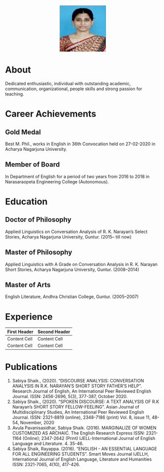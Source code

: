<p align="center">
  <img width="150" height="150" src="https://github.com/sabiyashaik/Profile/blob/main/picture.jpg">
</p>

# About 
Dedicated enthusiastic, individual with outstanding academic, communication, organizational, people skills and strong passion for teaching.

# Career Achievements
## Gold Medal 
Best M. Phil., works in English in 36th Convocation held on 27-02-2020 in Acharya Nagarjuna University.
## Member of Board 
In Department of English for a period of two years from 2016 to 2018 in Narasaraopeta Engineering College (Autonomous).

# Education
## Doctor of Philosophy
Applied Linguistics on Conversation Analysis of R. K. Narayan’s Select Stories, Acharya Nagarjuna University, Guntur. (2015– till now)

## Master of Philosophy
Applied Linguistics with A Grade on Conversation Analysis in R. K. Narayan Short Stories, Acharya Nagarjuna University, Guntur. (2008–2014)

## Master of Arts
English Literature, Andhra Christian College, Guntur. (2005–2007)

# Experience
| First Header  | Second Header |
| ------------- | ------------- |
| Content Cell  | Content Cell  |
| Content Cell  | Content Cell  |

# Publications
1. Sabiya Shaik., (2020). “DISCOURSE ANALYSIS: CONVERSATION ANALYSIS IN R.K. NARAYAN’S SHORT STORY FATHER’S HELP”. Research Journal of English, An International Peer Reviewed
English Journal. ISSN: 2456-2696, 5(3), 377-387, October 2020.
2. Sabiya Shaik., (2020). “SPOKEN DISCOURSE: A TEXT ANALYSIS OF R.K Narayan’s SHORT STORY FELLOW-FEELING”. Asian Journal of Multidisciplinary Studies, An International Peer
Reviewed English Journal. ISSN: 2321-8819 (online), 2348-7186 (print) Vol. 8, issue 11, 48-54, November, 2020
3. Avula Pavanisasidhar, Sabiya Shaik. (2016). MARGINALIZE OF WOMEN CUSTOMIZED AS ARCHAIC. The English Research Express ISSN: 2321-1164 (Online); 2347-2642 (Print)
IJELL-International Journal of English Language and Literature. 4. 35-46.
4. Sabiya Shaik, Rayappa. (2016). “ENGLISH - AN ESSENTIAL LANGUAGE FOR ALL ENGINEERING STUDENTS”. Smart Moves Journal IJELLH, International Journal of English Language,
Literature and Humanities ISSN: 2321-7065, 4(10), 417-426.

